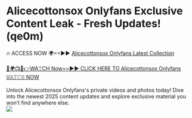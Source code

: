 # Alicecottonsox Onlyfans Exclusive Content Leak - Fresh Updates! (qe0m)

🔥 ACCESS NOW 🌍==►► <a href="https://tinyurl.com/kvy9nzfs" rel="nofollow">Alicecottonsox Onlyfans Latest Collection</a>
<br><br>
[🔴🌍📺📱👉WA𝚃CH Now==►► CLICK HERE TO Alicecottonsox Onlyfans 𝚆𝙰𝚃𝙲𝙷 NOW](https://tinyurl.com/kvy9nzfs)
<br><br>
Unlock Alicecottonsox Onlyfans's private videos and photos today! Dive into the newest 2025 content updates and explore exclusive material you won’t find anywhere else.
<br>
<a href="https://tinyurl.com/kvy9nzfs" rel="nofollow" data-target="animated-image.originalLink"><img src="https://camo.githubusercontent.com/8a4f000d20f83aca3bf7ec5f350d767afa0574a8a352519fd8cfa583a6f93a33/68747470733a2f2f692e696d6775722e636f6d2f644a486b345a712e676966" data-canonical-src="https://i.imgur.com/dJHk4Zq.gif" style="max-width: 100%; display: inline-block;" data-target="animated-image.originalImage"></a>
<br>
